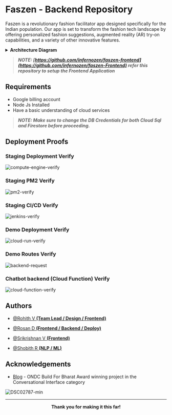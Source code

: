 
# Faszen - Backend Repository

Faszen is a revolutionary fashion facilitator app designed specifically for the Indian population. Our app is set to transform the fashion tech landscape by offering personalized fashion suggestions, augmented reality (AR) try-on capabilities, and a variety of other innovative features.

<details>
<summary><strong>Architecture Diagram</strong></summary>
  <h3>Overall Architecture</h3>
  
![WhatsApp Image 2024-08-25 at 23 26 40_2284bcd1](https://github.com/user-attachments/assets/c060594c-7d1a-498b-a70f-21d49757b395)

<h3>ChatBot Architecture</h3>

![WhatsApp Image 2024-08-25 at 23 26 57_e86cae57](https://github.com/user-attachments/assets/ee3081b3-3aa5-49a0-b25d-9f2bd3ade6d9)

</details>

> ***NOTE: [https://github.com/infernozen/faszen-frontend](https://github.com/infernozen/faszen-Frontend) refer this repository to setup the Frontend Application***
## Requirements

+ Google billing account
+ Node Js Installed
+ Have a basic understanding of cloud services

> ***NOTE: Make sure to change the DB Credentials for both Cloud Sql and Firestore before proceeding.***
## Deployment Proofs

<h3 padding-up=0>Staging Deployment Verify</h3>

![compute-engine-verify](https://github.com/user-attachments/assets/cc8f2842-ddf2-4aa2-8b78-443cfde1ecba)

<h3 padding-up=0>Staging PM2 Verify</h3>

![pm2-verify](https://github.com/user-attachments/assets/66dbe03e-ec43-41bd-88d5-3cb422afb499)

<h3 padding-up=0>Staging CI/CD Verify</h3>

![jenkins-verify](https://github.com/user-attachments/assets/c47bf43f-db36-490c-bef4-95509a15e0cc)

<h3 padding-up=0>Demo Deployment Verify</h3>

![cloud-run-verify](https://github.com/user-attachments/assets/7e987253-041e-4a7e-ab20-8474cacffbe3)

<h3 padding-up=0>Demo Routes Verify</h3>

![backend-request](https://github.com/user-attachments/assets/f3ec924a-e5f1-4645-8fdc-f9aa2cf7be6f)

<h3 padding-up=0>Chatbot backend (Cloud Function) Verify</h3>

![cloud-function-verify](https://github.com/user-attachments/assets/bf895c21-77a8-4b12-8c64-0c9c45ec26cb)



## Authors

- [@Rohith V **(Team Lead / Design / Frontend)**](https://www.github.com/Rohith2825)

- [@Rosan D **(Frontend / Backend / Deploy)**](https://www.github.com/infernozen)

- [@Srikrishnan V **(Frontend)**](https://www.github.com/Srikrishnan2004)

- [@Shobith R **(NLP / ML)**](https://www.github.com/cool-skr)


## Acknowledgements

- [Blog](https://ondc.org/buildforbharat/) - ONDC Build For Bharat Award winning project in the Conversational Interface category
  
![DSC02787-min](https://github.com/user-attachments/assets/9303cbe5-548d-4617-b72c-cc94a4080988)

---

<p align="center">
  <b>Thank you for making it this far!</b>
</p>



